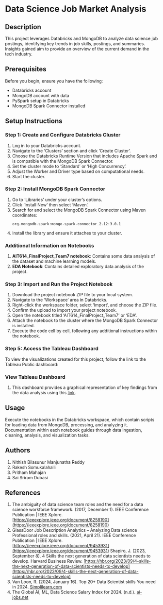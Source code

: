 
# Data Science Job Market Analysis

## Description
This project leverages Databricks and MongoDB to analyze data science job postings, identifying key trends in job skills, postings, and summaries. Insights gained aim to provide an overview of the current demand in the tech industry.

## Prerequisites
Before you begin, ensure you have the following:
- Databricks account
- MongoDB account with data
- PySpark setup in Databricks
- MongoDB Spark Connector installed

## Setup Instructions

### Step 1: Create and Configure Databricks Cluster
1. Log in to your Databricks account.
2. Navigate to the ‘Clusters’ section and click ‘Create Cluster’.
3. Choose the Databricks Runtime Version that includes Apache Spark and is compatible with the MongoDB Spark Connector.
4. Set the cluster mode to ‘Standard’ or ‘High Concurrency’.
5. Adjust the Worker and Driver type based on computational needs.
6. Start the cluster.

### Step 2: Install MongoDB Spark Connector
1. Go to ‘Libraries’ under your cluster’s options.
2. Click ‘Install New’ then select ‘Maven’.
3. Search for and select the MongoDB Spark Connector using Maven coordinates:
   ```plaintext
   org.mongodb.spark:mongo-spark-connector_2.12:3.0.1
   ```
4. Install the library and ensure it attaches to your cluster.

### Additional Information on Notebooks
1. **AIT614_FinalProject_Team7 notebook**: Contains some data analysis of the dataset and machine learning models.
2. **EDA Notebook**: Contains detailed exploratory data analysis of the project.

### Step 3: Import and Run the Project Notebook
1. Download the project notebook ZIP file to your local system.
2. Navigate to the ‘Workspace’ area in Databricks.
3. Right-click the workspace folder, select ‘Import’, and choose the ZIP file.
4. Confirm the upload to import your project notebook.
5. Open the notebook titled ‘AIT614_FinalProject_Team7’ or ‘EDA’.
6. Attach the notebook to the cluster where the MongoDB Spark Connector is installed.
7. Execute the code cell by cell, following any additional instructions within the notebook.

### Step 5: Access the Tableau Dashboard
To view the visualizations created for this project, follow the link to the Tableau Public dashboard:

### View Tableau Dashboard
1. This dashboard provides a graphical representation of key findings from the data analysis using this [link](https://public.tableau.com/views/Book1_17137080069020/Dashboard1?:language=en-GB&:sid=&:display_count=n&:origin=viz_share_link).

## Usage
Execute the notebooks in the Databricks workspace, which contain scripts for loading data from MongoDB, processing, and analyzing it. Documentation within each notebook guides through data ingestion, cleaning, analysis, and visualization tasks.

## Authors
1. Nithish Bilasunur Manjunatha Reddy
2. Rakesh Somukalahalli
3. Pritham Mahajan
4. Sai Sriram Dubasi

## References
1. The ambiguity of data science team roles and the need for a data science workforce framework. (2017, December 1). IEEE Conference Publication | IEEE Xplore. [https://ieeexplore.ieee.org/document/8258190](https://ieeexplore.ieee.org/document/8258190)
2. GlassDoor Job Description Analytics – Analyzing Data science Professional roles and skills. (2021, April 21). IEEE Conference Publication | IEEE Xplore. [https://ieeexplore.ieee.org/document/9453931](https://ieeexplore.ieee.org/document/9453931)
   Shapiro, J. (2023, September 8). 4 Skills the next generation of data scientists needs to develop. Harvard Business Review. [https://hbr.org/2023/09/4-skills-the-next-generation-of-data-scientists-needs-to-develop](https://hbr.org/2023/09/4-skills-the-next-generation-of-data-scientists-needs-to-develop)
3. Van Loon, R. (2024, January 16). Top 20+ Data Scientist skills You need in 2024. [Simplilearn.com](https://www.simplilearn.com/what-skills-do-i-need-to-become-a-data-scientist-article)
4. The Global AI, ML, Data Science Salary Index for 2024. (n.d.). [ai-jobs.net](https://ai-jobs.net/salaries/2024/)

